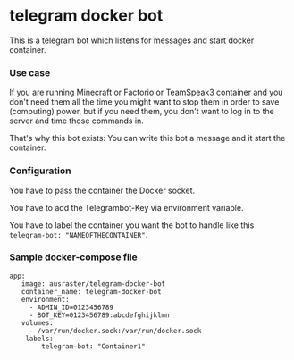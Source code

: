 # telegram docker bot

This is a telegram bot which listens for messages and start docker container.

### Use case

If you are running Minecraft or Factorio or TeamSpeak3 container and you don't need them
all the time you might want to stop them in order to save (computing) power, but if you
need them, you don't want to log in to the server and time those commands in.

That's why this bot exists: You can write this bot a message and it start the container.

### Configuration

You have to pass the container the Docker socket.

You have to add the Telegrambot-Key via environment variable.

You have to label the container you want the bot to handle like this
`telegram-bot: "NAMEOFTHECONTAINER"`.

### Sample docker-compose file

```
app:
   image: ausraster/telegram-docker-bot
   container_name: telegram-docker-bot
   environment:
     - ADMIN_ID=0123456789
     - BOT_KEY=0123456789:abcdefghijklmn
   volumes:
     - /var/run/docker.sock:/var/run/docker.sock
    labels:
        telegram-bot: "Container1"
```